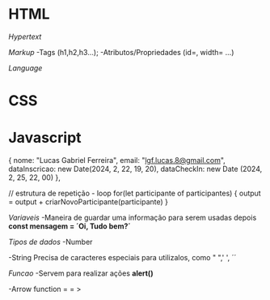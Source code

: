 # HTML      

*Hypertext*

*Markup*
  -Tags (h1,h2,h3...);
  -Atributos/Propriedades (id=, width= ...)

*Language*

# CSS

# Javascript

{
    nome: "Lucas Gabriel Ferreira",
    email: "lgf.lucas.8@gmail.com",
    dataInscricao: new Date(2024, 2, 22, 19, 20),
    dataCheckIn: new Date (2024, 2, 25, 22, 00)
  },

  // estrutura de repetição - loop
  for(let participante of participantes) {
    output = output + criarNovoParticipante(participante)
  }

*Variaveis*
  -Maneira de guardar uma informação para serem usadas depois
  **const mensagem = ´Oi, Tudo bem?´**

*Tipos de dados*
  -Number

  -String
    Precisa de caracteres especiais para utilizalos, como " ",' ', ´´

*Funcao*
  -Servem para realizar ações
  **alert()**

  -Arrow function = = >
